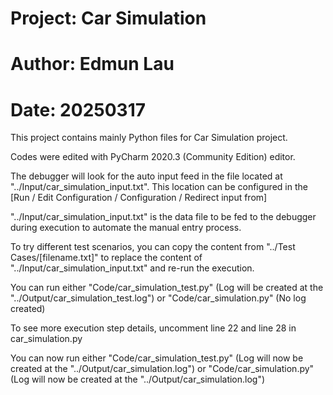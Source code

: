 # Project: Car Simulation
# Author: Edmun Lau
# Date: 20250317

This project contains mainly Python files for Car Simulation project.

Codes were edited with PyCharm 2020.3 (Community Edition) editor.

The debugger will look for the auto input feed in the file located at "../Input/car_simulation_input.txt". 
This location can be configured in the [Run / Edit Configuration / Configuration / Redirect input from]

"../Input/car_simulation_input.txt" is the data file to be fed to the debugger during execution to automate the manual entry process.


To try different test scenarios, you can copy the content from
    "../Test Cases/[filename.txt]"
to replace the content of
    "../Input/car_simulation_input.txt"
and re-run the execution.


You can run either
    "Code/car_simulation_test.py"    (Log will be created at the "../Output/car_simulation_test.log")
    or
    "Code/car_simulation.py"         (No log created)


To see more execution step details, uncomment 
    line 22 and 
    line 28 
in car_simulation.py

You can now run either
    "Code/car_simulation_test.py"    (Log will now be created at the "../Output/car_simulation.log")
    or
    "Code/car_simulation.py"         (Log will now be created at the "../Output/car_simulation.log")